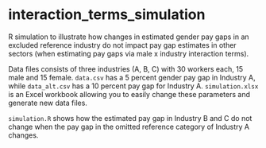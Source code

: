 # interaction_terms_simulation
R simulation to illustrate how changes in estimated gender pay gaps in an excluded reference industry do not impact pay gap estimates in other sectors (when estimating pay gaps via male x industry interaction terms). 

Data files consists of three industries (A, B, C) with 30 workers each, 15 male and 15 female. `data.csv` has a 5 percent gender pay gap in Industry A, while `data_alt.csv` has a 10 percent pay gap for Industry A. `simulation.xlsx` is an Excel workbook allowing you to easily change these parameters and generate new data files. 

`simulation.R` shows how the estimated pay gap in Industry B and C do not change when the pay gap in the omitted reference category of Industry A changes. 

